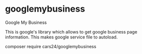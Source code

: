 # googlemybusiness
Google My Business

This is google's library which allows to get google business page information. This makes google service file to autoload.

composer require cars24/googlemybusiness
